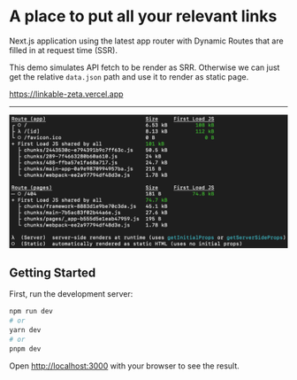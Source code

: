 # A place to put all your relevant links

Next.js application using the latest app router with Dynamic Routes that are filled in at request time (SSR).

This demo simulates API fetch to be render as SRR. Otherwise we can just get the relative `data.json` path and use it to render as static page.

https://linkable-zeta.vercel.app

---

![Final bundle image](./final-bundle.png)

## Getting Started

First, run the development server:

```bash
npm run dev
# or
yarn dev
# or
pnpm dev
```

Open [http://localhost:3000](http://localhost:3000) with your browser to see the result.
